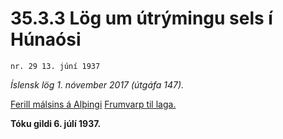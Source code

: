 # 35.3.3 Lög um útrýmingu sels í Húnaósi

`nr. 29 13. júní 1937`

_Íslensk lög 1. nóvember 2017 (útgáfa 147)._

[Ferill málsins á Alþingi](https://www.althingi.is/thingstorf/thingmalalistar-eftir-thingum/ferill/?ltg=51&mnr=79)
[Frumvarp til laga.](https://www.althingi.is/altext/51/s/pdf/0094.pdf)

**Tóku gildi 6. júlí 1937.**

